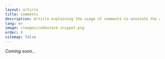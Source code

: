 ```yaml
---
layout: article
title: Comments
description: Article explaining the usage of comments to annotate the code
lang: en
image: /images/codestack-snippet.png
order: 8
sitemap: false
---
```

*Coming soon...*